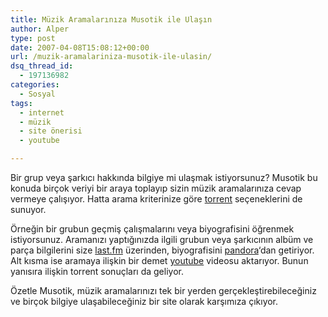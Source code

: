 ```yaml
---
title: Müzik Aramalarınıza Musotik ile Ulaşın
author: Alper
type: post
date: 2007-04-08T15:08:12+00:00
url: /muzik-aramalariniza-musotik-ile-ulasin/
dsq_thread_id:
  - 197136982
categories:
  - Sosyal
tags:
  - internet
  - müzik
  - site önerisi
  - youtube

---
```

Bir grup veya şarkıcı hakkında bilgiye mi ulaşmak istiyorsunuz? Musotik bu konuda birçok veriyi bir araya toplayıp sizin müzik aramalarınıza cevap vermeye çalışıyor. Hatta arama kriterinize göre [torrent][1] seçeneklerini de sunuyor. 

Örneğin bir grubun geçmiş çalışmalarını veya biyografisini öğrenmek istiyorsunuz. Aramanızı yaptığınızda ilgili grubun veya şarkıcının albüm ve parça bilgilerini size [last.fm][2] üzerinden, biyografisini [pandora][3]&#8216;dan getiriyor. Alt kısma ise aramaya ilişkin bir demet [youtube][4] videosu aktarıyor. Bunun yanısıra ilişkin torrent sonuçları da geliyor. 

Özetle Musotik, müzik aramalarınızı tek bir yerden gerçekleştirebileceğiniz ve birçok bilgiye ulaşabileceğiniz bir site olarak karşımıza çıkıyor.

 [1]: https://www.murekkep.org/kullanabileceginiz-10-yasal-torrent-sitesi-221
 [2]: http://www.last.fm/
 [3]: http://www.pandora.com/
 [4]: https://www.murekkep.org/etiket/youtube